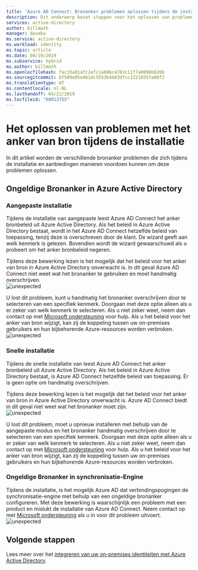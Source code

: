 ```yaml
---
title: 'Azure AD Connect: Bronanker problemen oplossen tijdens de installatie | Microsoft Docs'
description: Dit onderwerp bevat stappen voor het oplossen van problemen met het bronanker tijdens de installatie.
services: active-directory
author: billmath
manager: daveba
ms.service: active-directory
ms.workload: identity
ms.topic: article
ms.date: 04/19/2019
ms.subservice: hybrid
ms.author: billmath
ms.openlocfilehash: fac33a01afc2efc1ab06c4783c11f7a089bb6208
ms.sourcegitcommit: bf509e05e4b1dc5553b4483dfcc2221055fa80f2
ms.translationtype: HT
ms.contentlocale: nl-NL
ms.lasthandoff: 04/22/2019
ms.locfileid: "60013755"
---
```

# <a name="troubleshooting-source-anchor-issues-during-installation"></a>Het oplossen van problemen met het anker van bron tijdens de installatie
In dit artikel worden de verschillende bronanker problemen die zich tijdens de installatie en aanbiedingen manieren voordoen kunnen om deze problemen oplossen.

## <a name="invalid-source-anchor-in-azure-active-directory"></a>Ongeldige Bronanker in Azure Active Directory

### <a name="custom-installation"></a>Aangepaste installatie

Tijdens de installatie van aangepaste leest Azure AD Connect het anker bronbeleid uit Azure Active Directory. Als het beleid in Azure Active Directory bestaat, wordt in het Azure AD Connect hetzelfde beleid van toepassing, tenzij deze is overschreven door de klant. De wizard geeft aan welk kenmerk is gelezen. Bovendien wordt de wizard gewaarschuwd als u probeert om het anker bronbeleid negeren.

Tijdens deze bewerking lezen is het mogelijk dat het beleid voor het anker van bron in Azure Active Directory onverwacht is. In dit geval Azure AD Connect niet weet wat het bronanker te gebruiken en moet handmatig overschrijven.</br>
![unexpected](media/tshoot-connect-source-anchor/source1.png)

U lost dit probleem, kunt u handmatig het bronanker overschrijven door te selecteren van een specifiek kenmerk. Doorgaan met deze optie alleen als u er zeker van welk kenmerk te selecteren. Als u niet zeker weet, neem dan contact op met [Microsoft ondersteuning](https://support.microsoft.com/contactus/) voor hulp. Als u het beleid voor het anker van bron wijzigt, kan zij de koppeling tussen uw on-premises gebruikers en hun bijbehorende Azure-resources worden verbroken.</br>
![unexpected](media/tshoot-connect-source-anchor/source2.png)

### <a name="express-installation"></a>Snelle installatie
Tijdens de snelle installatie van leest Azure AD Connect het anker bronbeleid uit Azure Active Directory. Als het beleid in Azure Active Directory bestaat, is Azure AD Connect hetzelfde beleid van toepassing. Er is geen optie om handmatig overschrijven.

Tijdens deze bewerking lezen is het mogelijk dat het beleid voor het anker van bron in Azure Active Directory onverwacht is. Azure AD Connect biedt in dit geval niet weet wat het bronanker moet zijn.</br>
![unexpected](media/tshoot-connect-source-anchor/source3.png)

U lost dit probleem, moet u opnieuw installeren met behulp van de aangepaste modus en het bronanker handmatig overschrijven door te selecteren van een specifiek kenmerk. Doorgaan met deze optie alleen als u er zeker van welk kenmerk te selecteren. Als u niet zeker weet, neem dan contact op met [Microsoft ondersteuning](https://support.microsoft.com/contactus/) voor hulp. Als u het beleid voor het anker van bron wijzigt, kan zij de koppeling tussen uw on-premises gebruikers en hun bijbehorende Azure-resources worden verbroken.

### <a name="invalid-source-anchor-in-sync-engine"></a>Ongeldige Bronanker in synchronisatie-Engine
Tijdens de installatie, is het mogelijk Azure AD dat verbindingspogingen de synchronisatie-engine met behulp van een ongeldige bronanker configureren. Met deze bewerking is waarschijnlijk een probleem met een product en mislukt de installatie van Azure AD Connect. Neem contact op met [Microsoft ondersteuning](https://support.microsoft.com/contactus/) als u in voor dit probleem uitvoert.</br>
![unexpected](media/tshoot-connect-source-anchor/source4.png)


## <a name="next-steps"></a>Volgende stappen
Lees meer over het [integreren van uw on-premises identiteiten met Azure Active Directory](whatis-hybrid-identity.md).